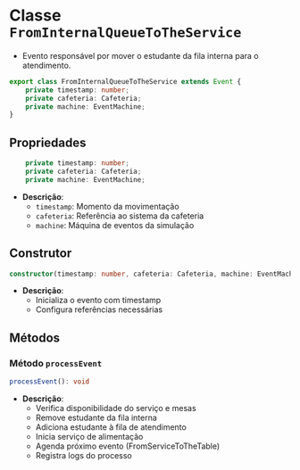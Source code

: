# Classe `FromInternalQueueToTheService`
- Evento responsável por mover o estudante da fila interna para o atendimento.

```typescript
export class FromInternalQueueToTheService extends Event {
    private timestamp: number;
    private cafeteria: Cafeteria;
    private machine: EventMachine;
}
```

## Propriedades
```typescript
    private timestamp: number;
    private cafeteria: Cafeteria;
    private machine: EventMachine;
```
- **Descrição**:
    - `timestamp`: Momento da movimentação
    - `cafeteria`: Referência ao sistema da cafeteria
    - `machine`: Máquina de eventos da simulação

## Construtor
```typescript
constructor(timestamp: number, cafeteria: Cafeteria, machine: EventMachine)
```
- **Descrição**:
    - Inicializa o evento com timestamp
    - Configura referências necessárias

## Métodos

### Método `processEvent`
```typescript
processEvent(): void
```
- **Descrição**:
    - Verifica disponibilidade do serviço e mesas
    - Remove estudante da fila interna
    - Adiciona estudante à fila de atendimento
    - Inicia serviço de alimentação
    - Agenda próximo evento (FromServiceToTheTable)
    - Registra logs do processo 
